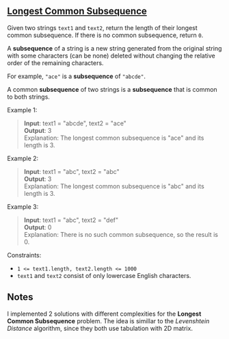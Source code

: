 ## [Longest Common Subsequence](https://leetcode.com/problems/longest-common-subsequence/)

Given two strings `text1` and `text2`, return the length of their longest common subsequence. If there is no common subsequence, return `0`.

A **subsequence** of a string is a new string generated from the original string with some characters (can be none) deleted without changing the relative order of the remaining characters.

For example, `"ace"` is a **subsequence** of `"abcde"`.

A common **subsequence** of two strings is a **subsequence** that is common to both strings.

Example 1:

> **Input**: text1 = "abcde", text2 = "ace"\
> **Output**: 3\
> Explanation: The longest common subsequence is "ace" and its length is 3.

Example 2:

> **Input**: text1 = "abc", text2 = "abc"\
> **Output**: 3\
> Explanation: The longest common subsequence is "abc" and its length is 3.

Example 3:

> **Input**: text1 = "abc", text2 = "def"\
> **Output**: 0\
> Explanation: There is no such common subsequence, so the result is 0.

Constraints:

- `1 <= text1.length, text2.length <= 1000`
- `text1` and `text2` consist of only lowercase English characters.

## Notes

I implemented 2 solutions with different complexities for the **Longest Common Subsequence** problem. The idea is simillar to the _Levenshtein Distance_ algorithm, since they both use tabulation with 2D matrix.
